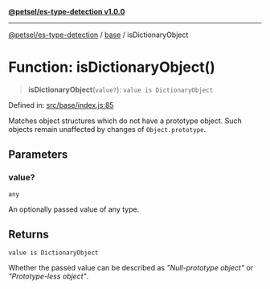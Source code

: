 [**@petsel/es-type-detection v1.0.0**](../../README.md)

***

[@petsel/es-type-detection](../../modules.md) / [base](../README.md) / isDictionaryObject

# Function: isDictionaryObject()

> **isDictionaryObject**(`value?`): `value is DictionaryObject`

Defined in: [src/base/index.js:85](https://github.com/petsel/es-type-detection/blob/ee065d8dbfab0995c95e9bb864d87647f5391dda/src/base/index.js#L85)

Matches object structures which do not have a prototype object.
Such objects remain unaffected by changes of `Object.prototype`.

## Parameters

### value?

`any`

An optionally passed value of any type.

## Returns

`value is DictionaryObject`

Whether the passed value can be described as _"Null-prototype object"_
 or _"Prototype-less object"_.
